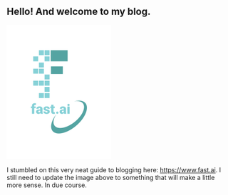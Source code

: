 ## Hello! And welcome to my blog. 

<!-- Edit the `index.md` file to change this content. All pages on the blog, including this one, use [Markdown](https://guides.github.com/features/mastering-markdown/). You can include images:
 -->
![Image of fast.ai logo](images/logo.png)

I stumbled on this very neat guide to blogging here: https://www.fast.ai.  I still need to update the image above to something that 
will make a little more sense.  In due course.  
